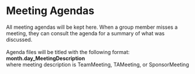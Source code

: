 # Meeting Agendas

All meeting agendas will be kept here. When a group member misses a meeting, they can consult the agenda for a summary of what was discussed.\
\
Agenda files will be titled with the following format:\
**month.day_MeetingDescription** \
where meeting description is TeamMeeting, TAMeeting, or SponsorMeeting

